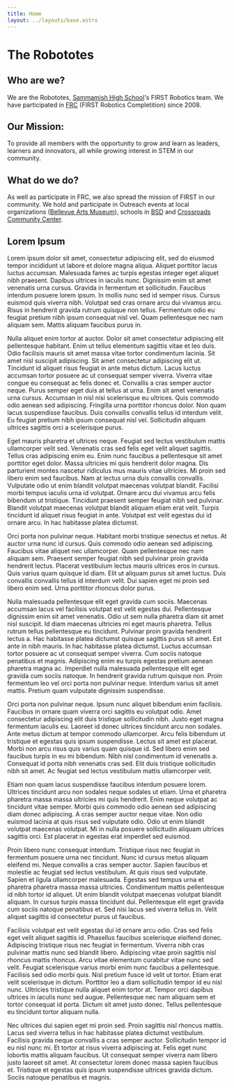 ```yaml
---
title: Home
layout: ../layouts/base.astro
---
```


# The Robototes

## Who are we?

We are the Robototes, [Sammamish High School](https://bsd405.org/sammamish)'s FIRST Robotics team. We have participated in [FRC](https://firstinspires.org/robotics/frc) (FIRST Robotics Completition) since 2008.

## Our Mission:

To provide all members with the opportunity to grow and learn as leaders, learners and innovators, all while growing interest in STEM in our community.

## What do we do?

As well as participate in FRC, we also spread the mission of FIRST in our community. We hold and participate in Outreach events at local organizations ([Bellevue Arts Museum](https://bellevuearts.org)), schools in [BSD](https://bsd405.org) and [Crossroads Community Center](https://bellevuewa.gov/city-government/departments/parks/community-centers/crossroads).

## Lorem Ipsum

Lorem ipsum dolor sit amet, consectetur adipiscing elit, sed do eiusmod tempor incididunt ut labore et dolore magna aliqua. Aliquet porttitor lacus luctus accumsan. Malesuada fames ac turpis egestas integer eget aliquet nibh praesent. Dapibus ultrices in iaculis nunc. Dignissim enim sit amet venenatis urna cursus. Gravida in fermentum et sollicitudin. Faucibus interdum posuere lorem ipsum. In mollis nunc sed id semper risus. Cursus euismod quis viverra nibh. Volutpat sed cras ornare arcu dui vivamus arcu. Risus in hendrerit gravida rutrum quisque non tellus. Fermentum odio eu feugiat pretium nibh ipsum consequat nisl vel. Quam pellentesque nec nam aliquam sem. Mattis aliquam faucibus purus in.

Nulla aliquet enim tortor at auctor. Dolor sit amet consectetur adipiscing elit pellentesque habitant. Enim ut tellus elementum sagittis vitae et leo duis. Odio facilisis mauris sit amet massa vitae tortor condimentum lacinia. Sit amet nisl suscipit adipiscing. Sit amet consectetur adipiscing elit ut. Tincidunt id aliquet risus feugiat in ante metus dictum. Lacus luctus accumsan tortor posuere ac ut consequat semper viverra. Viverra vitae congue eu consequat ac felis donec et. Convallis a cras semper auctor neque. Purus semper eget duis at tellus at urna. Enim sit amet venenatis urna cursus. Accumsan in nisl nisi scelerisque eu ultrices. Quis commodo odio aenean sed adipiscing. Fringilla urna porttitor rhoncus dolor. Non quam lacus suspendisse faucibus. Duis convallis convallis tellus id interdum velit. Eu feugiat pretium nibh ipsum consequat nisl vel. Sollicitudin aliquam ultrices sagittis orci a scelerisque purus.

Eget mauris pharetra et ultrices neque. Feugiat sed lectus vestibulum mattis ullamcorper velit sed. Venenatis cras sed felis eget velit aliquet sagittis. Tellus cras adipiscing enim eu. Enim nunc faucibus a pellentesque sit amet porttitor eget dolor. Massa ultricies mi quis hendrerit dolor magna. Dis parturient montes nascetur ridiculus mus mauris vitae ultricies. Mi proin sed libero enim sed faucibus. Nam at lectus urna duis convallis convallis. Vulputate odio ut enim blandit volutpat maecenas volutpat blandit. Facilisi morbi tempus iaculis urna id volutpat. Ornare arcu dui vivamus arcu felis bibendum ut tristique. Tincidunt praesent semper feugiat nibh sed pulvinar. Blandit volutpat maecenas volutpat blandit aliquam etiam erat velit. Turpis tincidunt id aliquet risus feugiat in ante. Volutpat est velit egestas dui id ornare arcu. In hac habitasse platea dictumst.

Orci porta non pulvinar neque. Habitant morbi tristique senectus et netus. At auctor urna nunc id cursus. Quis commodo odio aenean sed adipiscing. Faucibus vitae aliquet nec ullamcorper. Quam pellentesque nec nam aliquam sem. Praesent semper feugiat nibh sed pulvinar proin gravida hendrerit lectus. Placerat vestibulum lectus mauris ultrices eros in cursus. Quis varius quam quisque id diam. Elit ut aliquam purus sit amet luctus. Duis convallis convallis tellus id interdum velit. Dui sapien eget mi proin sed libero enim sed. Urna porttitor rhoncus dolor purus.

Nulla malesuada pellentesque elit eget gravida cum sociis. Maecenas accumsan lacus vel facilisis volutpat est velit egestas dui. Pellentesque dignissim enim sit amet venenatis. Odio ut sem nulla pharetra diam sit amet nisl suscipit. Id diam maecenas ultricies mi eget mauris pharetra. Tellus rutrum tellus pellentesque eu tincidunt. Pulvinar proin gravida hendrerit lectus a. Hac habitasse platea dictumst quisque sagittis purus sit amet. Est ante in nibh mauris. In hac habitasse platea dictumst. Luctus accumsan tortor posuere ac ut consequat semper viverra. Cum sociis natoque penatibus et magnis. Adipiscing enim eu turpis egestas pretium aenean pharetra magna ac. Imperdiet nulla malesuada pellentesque elit eget gravida cum sociis natoque. In hendrerit gravida rutrum quisque non. Proin fermentum leo vel orci porta non pulvinar neque. Interdum varius sit amet mattis. Pretium quam vulputate dignissim suspendisse.

Orci porta non pulvinar neque. Ipsum nunc aliquet bibendum enim facilisis. Faucibus in ornare quam viverra orci sagittis eu volutpat odio. Amet consectetur adipiscing elit duis tristique sollicitudin nibh. Justo eget magna fermentum iaculis eu. Laoreet id donec ultrices tincidunt arcu non sodales. Ante metus dictum at tempor commodo ullamcorper. Arcu felis bibendum ut tristique et egestas quis ipsum suspendisse. Lectus sit amet est placerat. Morbi non arcu risus quis varius quam quisque id. Sed libero enim sed faucibus turpis in eu mi bibendum. Nibh nisl condimentum id venenatis a. Consequat id porta nibh venenatis cras sed. Elit duis tristique sollicitudin nibh sit amet. Ac feugiat sed lectus vestibulum mattis ullamcorper velit.

Etiam non quam lacus suspendisse faucibus interdum posuere lorem. Ultrices tincidunt arcu non sodales neque sodales ut etiam. Urna et pharetra pharetra massa massa ultricies mi quis hendrerit. Enim neque volutpat ac tincidunt vitae semper. Morbi quis commodo odio aenean sed adipiscing diam donec adipiscing. A cras semper auctor neque vitae. Non odio euismod lacinia at quis risus sed vulputate odio. Odio ut enim blandit volutpat maecenas volutpat. Mi in nulla posuere sollicitudin aliquam ultrices sagittis orci. Est placerat in egestas erat imperdiet sed euismod.

Proin libero nunc consequat interdum. Tristique risus nec feugiat in fermentum posuere urna nec tincidunt. Nunc id cursus metus aliquam eleifend mi. Neque convallis a cras semper auctor. Sapien faucibus et molestie ac feugiat sed lectus vestibulum. At quis risus sed vulputate. Sapien et ligula ullamcorper malesuada. Egestas sed tempus urna et pharetra pharetra massa massa ultricies. Condimentum mattis pellentesque id nibh tortor id aliquet. Ut enim blandit volutpat maecenas volutpat blandit aliquam. In cursus turpis massa tincidunt dui. Pellentesque elit eget gravida cum sociis natoque penatibus et. Sed nisi lacus sed viverra tellus in. Velit aliquet sagittis id consectetur purus ut faucibus.

Facilisis volutpat est velit egestas dui id ornare arcu odio. Cras sed felis eget velit aliquet sagittis id. Phasellus faucibus scelerisque eleifend donec. Adipiscing tristique risus nec feugiat in fermentum. Viverra nibh cras pulvinar mattis nunc sed blandit libero. Adipiscing vitae proin sagittis nisl rhoncus mattis rhoncus. Arcu vitae elementum curabitur vitae nunc sed velit. Feugiat scelerisque varius morbi enim nunc faucibus a pellentesque. Facilisis sed odio morbi quis. Nisl pretium fusce id velit ut tortor. Etiam erat velit scelerisque in dictum. Porttitor leo a diam sollicitudin tempor id eu nisl nunc. Ultricies tristique nulla aliquet enim tortor at. Tempor orci dapibus ultrices in iaculis nunc sed augue. Pellentesque nec nam aliquam sem et tortor consequat id porta. Dictum sit amet justo donec. Tellus pellentesque eu tincidunt tortor aliquam nulla.

Nec ultrices dui sapien eget mi proin sed. Proin sagittis nisl rhoncus mattis. Lacus sed viverra tellus in hac habitasse platea dictumst vestibulum. Facilisis gravida neque convallis a cras semper auctor. Sollicitudin tempor id eu nisl nunc mi. Et tortor at risus viverra adipiscing at. Felis eget nunc lobortis mattis aliquam faucibus. Ut consequat semper viverra nam libero justo laoreet sit amet. At consectetur lorem donec massa sapien faucibus et. Tristique et egestas quis ipsum suspendisse ultrices gravida dictum. Sociis natoque penatibus et magnis.
